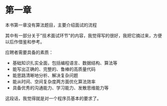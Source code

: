 # 第一章
本书第一章没有算法题目，主要介绍面试的流程

其中有一部分关于"技术面试环节"的内容，我觉得写的很好，我把它摘过来，方便以后作借鉴和参考。

应聘者需要具备的素质：
- 基础知识扎实全面，包括编程语言、数据结构、算法等
- 能写出正确的、完整的、鲁棒的高质量代码
- 能思路清晰地分析、解决复杂问题
- 能从时间、空间复杂度两方面优化算法效率
- 具备优秀的沟通能力、学习能力、发散思维能力等

这段话，我觉得就是对一个程序员基本的要求了。